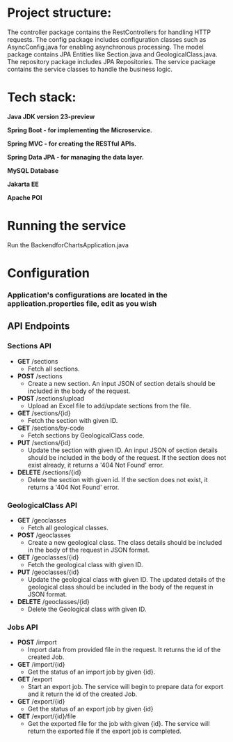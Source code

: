 # Project structure:
The controller package contains the RestControllers for handling HTTP requests.
The config package includes configuration classes such as AsyncConfig.java for enabling asynchronous processing.
The model package contains JPA Entities like Section.java and GeologicalClass.java.
The repository package includes JPA Repositories.
The service package contains the service classes to handle the business logic.

# Tech stack:
**Java JDK version 23-preview**

**Spring Boot - for implementing the Microservice.**

**Spring MVC - for creating the RESTful APIs.**

**Spring Data JPA - for managing the data layer.**

**MySQL Database**

**Jakarta EE**

**Apache POI**

# Running the service
Run the BackendforChartsApplication.java

# Configuration
### Application's configurations are located in the application.properties file, edit as you wish



## API Endpoints
### Sections API
- **GET**  /sections
    - Fetch all sections.
- **POST**  /sections
    - Create a new section. An input JSON of section details should be included in the body of the request.
- **POST**  /sections/upload
    - Upload an Excel file to add/update sections from the file.
- **GET**  /sections/{id}
    - Fetch the section with given ID.
- **GET**  /sections/by-code
    - Fetch sections by GeologicalClass code.
- **PUT**  /sections/{id}
    - Update the section with given ID. An input JSON of section details should be included in the body of the request. If the section does not exist already, it returns a '404 Not Found' error.
- **DELETE**  /sections/{id}
    - Delete the section with given id. If the section does not exist, it returns a '404 Not Found' error.
### GeologicalClass API
- **GET**  /geoclasses
  - Fetch all geological classes.
- **POST**  /geoclasses
  - Create a new geological class. The class details should be included in the body of the request in JSON format.
- **GET**  /geoclasses/{id}
  - Fetch the geological class with given ID.
- **PUT**  /geoclasses/{id}
  - Update the geological class with given ID. The updated details of the geological class should be included in the body of the request in JSON format.
- **DELETE**  /geoclasses/{id}
  - Delete the Geological class with given ID.

### Jobs API
- **POST**  /import
  - Import data from provided file in the request. It returns the id of the created Job.
- **GET**  /import/{id}
  - Get the status of an import job by given {id}.
- **GET**  /export
  - Start an export job. The service will begin to prepare data for export and it return the id of the created Job.
- **GET**  /export/{id}
  - Get the status of an export job by given {id}
- **GET**  /export/{id}/file
  - Get the exported file for the job with given {id}. The service will return the exported file if the export job is completed.